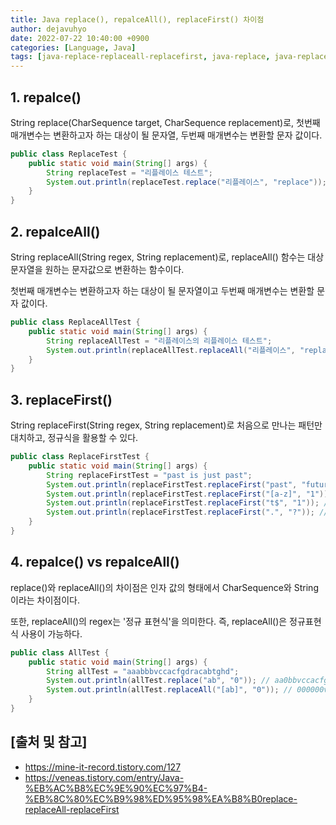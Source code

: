 ```yaml
---
title: Java replace(), repalceAll(), replaceFirst() 차이점
author: dejavuhyo
date: 2022-07-22 10:40:00 +0900
categories: [Language, Java]
tags: [java-replace-replaceall-replacefirst, java-replace, java-replaceall, java-replacefirst, replace, replaceall, replacefirst, 자바-replace-replaceall, 자바-replace, 자바-replaceall, 자바-replacefirst]
---
```


## 1. repalce()
String replace(CharSequence target, CharSequence replacement)로, 첫번째 매개변수는 변환하고자 하는 대상이 될 문자열, 두번째 매개변수는 변환할 문자 값이다.

```java
public class ReplaceTest {
    public static void main(String[] args) {
        String replaceTest = "리플레이스 테스트";
        System.out.println(replaceTest.replace("리플레이스", "replace"));
    }
}
```

## 2. repalceAll()
String replaceAll(String regex, String replacement)로, replaceAll() 함수는 대상 문자열을 원하는 문자값으로 변환하는 함수이다.

첫번째 매개변수는 변환하고자 하는 대상이 될 문자열이고 두번째 매개변수는 변환할 문자 값이다.

```java
public class ReplaceAllTest {
    public static void main(String[] args) {
        String replaceAllTest = "리플레이스의 리플레이스 테스트";
        System.out.println(replaceAllTest.replaceAll("리플레이스", "replaceAll"));
    }
}
```

## 3. replaceFirst()
String replaceFirst(String regex, String replacement)로 처음으로 만나는 패턴만 대치하고, 정규식을 활용할 수 있다.

```java
public class ReplaceFirstTest {
    public static void main(String[] args) {
        String replaceFirstTest = "past is just past";
        System.out.println(replaceFirstTest.replaceFirst("past", "future")); // future is just past
        System.out.println(replaceFirstTest.replaceFirst("[a-z]", "1")); // 1ast is just past
        System.out.println(replaceFirstTest.replaceFirst("t$", "1")); // past is just pas1
        System.out.println(replaceFirstTest.replaceFirst(".", "?")); // ?ast is just past
    }
}
```

## 4. repalce() vs repalceAll()
replace()와 replaceAll()의 차이점은 인자 값의 형태에서 CharSequence와 String 이라는 차이점이다.

또한,  replaceAll()의 regex는 '정규 표현식'을 의미한다. 즉, replaceAll()은 정규표현식 사용이 가능하다.

```java
public class AllTest {
    public static void main(String[] args) {
        String allTest = "aaabbbvccacfgdracabtghd";
        System.out.println(allTest.replace("ab", "0")); // aa0bbvccacfgdrac0tghd
        System.out.println(allTest.replaceAll("[ab]", "0")); // 000000vcc0cfgdr0c00tghd
    }
}
```

## [출처 및 참고]
* <https://mine-it-record.tistory.com/127>
* <https://veneas.tistory.com/entry/Java-%EB%AC%B8%EC%9E%90%EC%97%B4-%EB%8C%80%EC%B9%98%ED%95%98%EA%B8%B0replace-replaceAll-replaceFirst>
